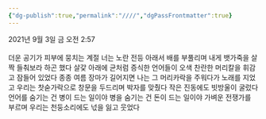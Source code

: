 ```yaml
---
{"dg-publish":true,"permalink":"////","dgPassFrontmatter":true}
---
```



2021년 9월 3일 금 오전 2:57<br/>
<br/>
더운 공기가 피부에 뭉치는 계절 너는 노란 전등 아래서 배를 부풀리며 내게 뱃가죽을 살짝 들춰보라 하곤 했다 살갗 아래에 균처럼 증식한 언어들이 오색 찬란한 머리칼을 휘감고 잠들어 있었다 종종 여름 장마가 길어지면 나는 그 머리카락을 주워다가 노래를 지었고 우리는 찻숟가락으로 창문을 두드리며 박자를 맞췄다 작은 진동에도 빗방울이 굴렀다 언어를 숨기는 건 병이 드는 일이야 병을 숨기는 건 돈이 드는 일이야 가벼운 전쟁가를 부르며 우리는 천둥소리에도 넋을 잃고 웃었다<br/>